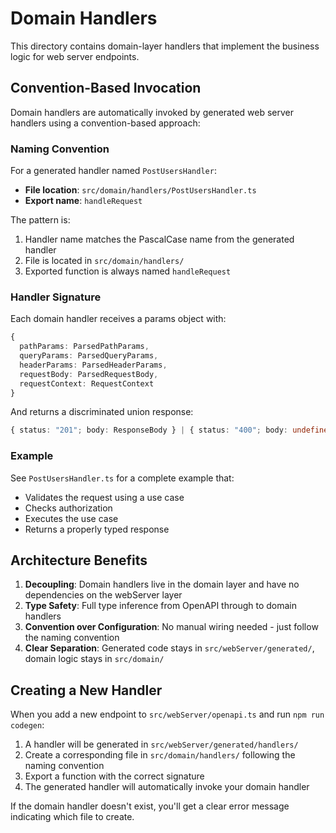 # Domain Handlers

This directory contains domain-layer handlers that implement the business logic for web server endpoints.

## Convention-Based Invocation

Domain handlers are automatically invoked by generated web server handlers using a convention-based approach:

### Naming Convention

For a generated handler named `PostUsersHandler`:
- **File location**: `src/domain/handlers/PostUsersHandler.ts`
- **Export name**: `handleRequest`

The pattern is:
1. Handler name matches the PascalCase name from the generated handler
2. File is located in `src/domain/handlers/`
3. Exported function is always named `handleRequest`

### Handler Signature

Each domain handler receives a params object with:

```typescript
{
  pathParams: ParsedPathParams,
  queryParams: ParsedQueryParams,
  headerParams: ParsedHeaderParams,
  requestBody: ParsedRequestBody,
  requestContext: RequestContext
}
```

And returns a discriminated union response:

```typescript
{ status: "201"; body: ResponseBody } | { status: "400"; body: undefined }
```

### Example

See `PostUsersHandler.ts` for a complete example that:
- Validates the request using a use case
- Checks authorization
- Executes the use case
- Returns a properly typed response

## Architecture Benefits

1. **Decoupling**: Domain handlers live in the domain layer and have no dependencies on the webServer layer
2. **Type Safety**: Full type inference from OpenAPI through to domain handlers
3. **Convention over Configuration**: No manual wiring needed - just follow the naming convention
4. **Clear Separation**: Generated code stays in `src/webServer/generated/`, domain logic stays in `src/domain/`

## Creating a New Handler

When you add a new endpoint to `src/webServer/openapi.ts` and run `npm run codegen`:

1. A handler will be generated in `src/webServer/generated/handlers/`
2. Create a corresponding file in `src/domain/handlers/` following the naming convention
3. Export a function with the correct signature
4. The generated handler will automatically invoke your domain handler

If the domain handler doesn't exist, you'll get a clear error message indicating which file to create.
